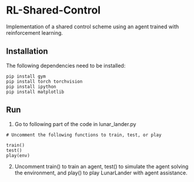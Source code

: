 # RL-Shared-Control
Implementation of a shared control scheme using an agent trained with reinforcement learning.

## Installation

The following dependencies need to be installed:

```
pip install gym
pip install torch torchvision
pip install ipython
pip install matplotlib
```

## Run 

1. Go to following part of the code in lunar_lander.py

```
# Uncomment the following functions to train, test, or play

train()
test()
play(env)
```

2. Uncomment train() to train an agent, test() to simulate the agent solving the environment, and play() to play LunarLander with agent assistance.
